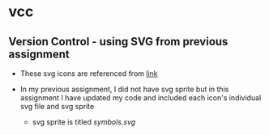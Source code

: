 # vcc

## Version Control - using SVG from previous assignment 

* These svg icons are referenced from [link](http://i6.cims.nyu.edu/~clx205/drawing/svg/index.html)

* In my previous assignment, I did not have svg sprite but in this assignment I have updated my code and included each icon's individual svg file and svg sprite 
    * svg sprite is titled _symbols.svg_



